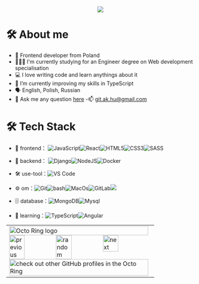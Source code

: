 <h1 align='center'>
    <a href="https://git.io/typing-svg">
        <img src="https://readme-typing-svg.demolab.com/?lines=Hi+there!;I'm+Artem+👋&center=true&size=30">
    </a>
</h1>

# 🛠 About me
- 🎨 Frontend developer from Poland
- 🧑🏼‍💻 I'm currently studying for an Engineer degree on Web development specialisation
- 💻 I love writing code and learn anythings about it
- 🌱 I’m currently improving my skills in TypeScript
- 🗣 English, Polish, Russian
- 💬 Ask me any question [here](https://github.com/ak-hu/ak-hu/issues)
-📫 git.ak.hu@gmail.com

# 🛠 Tech Stack

- 👾 frontend： ![JavaScript](https://img.shields.io/badge/-JavaScript-yellow?style=flat-circle&logo=javascript)![React](https://img.shields.io/badge/-REACT-blue?style=flat-circle&logo=REACT)![HTML5](https://img.shields.io/badge/-HTML5-yellow?style=flat-circle&logo=html5)![CSS3](https://img.shields.io/badge/-CSS3-yellow?style=flat-circle&logo=css3)![SASS](https://img.shields.io/badge/-SASS-yellow?style=flat-circle&logo=SASS)

- 🚀 backend： ![Django](https://img.shields.io/badge/-Django-blue?style=flat-circle&logo=django)![NodeJS](https://img.shields.io/badge/-NodeJS-green?style=flat-circle&logo=NodeJS)![Docker](https://img.shields.io/badge/-Docker-blue?style=flat-circle&logo=Docker)

- 🛠 use-tool：![VS Code](https://img.shields.io/badge/-VSCode-blue?style=flat-circle&logo=VSCode)

- ⚙️ om：![Git](https://img.shields.io/badge/-Git-orange?style=flat-circle&logo=git)![bash](https://img.shields.io/badge/-Bash-red?style=flat-circle&logo=bash)![MacOs](https://img.shields.io/badge/-MacOs-gray?style=flat-circle&logo=MacOs)![GitLab](https://img.shields.io/badge/-GitLab-orange?style=flat-circle&logo=GitLab)![](https://img.shields.io/badge/-GitHub-black?style=flat-circle&logo=GitHub)

- 🗄 database：![MongoDB](https://img.shields.io/badge/-MongoDB-blue?style=flat-circle&logo=MongoDB)![Mysql](https://img.shields.io/badge/-Mysql-white?style=flat-circle&logo=mysql)

- 🌱 learning：![TypeScript](https://img.shields.io/badge/-TypeScript-blue?style=flat-circle&logo=TypeScript)![Angular](https://img.shields.io/badge/-Angular-red?style=flat-circle&logo=Angular)

<table align="center"><tbody><tr><td><a href="https://octo-ring.com/"><img src="https://octo-ring.com/static/img/widget/top.png" width="99%" alt="Octo Ring logo" align="top"></a><br><a href="https://octo-ring.com/p/ak-hu/prev"><img src="https://octo-ring.com/static/img/widget/prev.png" width="33%" alt="previous" align="top" title="previous profile"></a><a href="https://octo-ring.com/p/ak-hu/random"><img src="https://octo-ring.com/static/img/widget/random.png" width="33%" alt="random" align="top" title="random profile"></a><a href="https://octo-ring.com/p/ak-hu/next"><img src="https://octo-ring.com/static/img/widget/next.png" width="33%" alt="next" align="top" title="next profile"></a><br><a href="https://octo-ring.com/"><img src="https://octo-ring.com/static/img/widget/bottom.png" width="99%" alt="check out other GitHub profiles in the Octo Ring" align="top"></a></td></tr></tbody></table>
